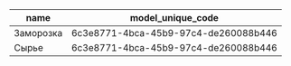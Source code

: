 |name|model_unique_code|
|----|-----------------|
|Заморозка|6c3e8771-4bca-45b9-97c4-de260088b446|
|Сырье|6c3e8771-4bca-45b9-97c4-de260088b446|
